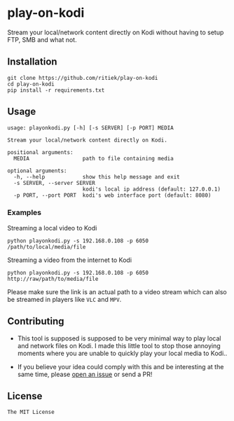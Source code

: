 # play-on-kodi

Stream your local/network content directly on Kodi without having to
setup FTP, SMB and what not.

## Installation

```
git clone https://github.com/ritiek/play-on-kodi
cd play-on-kodi
pip install -r requirements.txt
```

## Usage

```
usage: playonkodi.py [-h] [-s SERVER] [-p PORT] MEDIA

Stream your local/network content directly on Kodi.

positional arguments:
  MEDIA                 path to file containing media

optional arguments:
  -h, --help            show this help message and exit
  -s SERVER, --server SERVER
                        kodi's local ip address (default: 127.0.0.1)
  -p PORT, --port PORT  kodi's web interface port (default: 8080)
```

### Examples

Streaming a local video to Kodi

```
python playonkodi.py -s 192.168.0.108 -p 6050 /path/to/local/media/file
```

Streaming a video from the internet to Kodi

```
python playonkodi.py -s 192.168.0.108 -p 6050 http://raw/path/to/media/file
```

Please make sure the link is an actual path to a video stream which can also be streamed in players like `VLC` and `MPV`.

## Contributing

- This tool is supposed is supposed to be very minimal way to play local and network files on Kodi. I made this little tool to stop those annoying moments where you are unable to quickly play your local media to Kodi..

- If you believe your idea could comply with this and be interesting at the same time, please [open an issue](https://github.com/ritiek/play-on-kodi/issues) or send a PR!

## License

`The MIT License`
